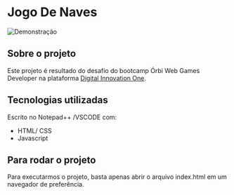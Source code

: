 # Jogo De Naves

![Demonstração](JogoDeNavesDemo.gif)

## Sobre o projeto

Este projeto é resultado do desafio do bootcamp Órbi Web Games Developer na plataforma [Digital Innovation One](https://www.dio.me).

## Tecnologias utilizadas

Escrito no Notepad++ /VSCODE com:

- HTML/ CSS
- Javascript

## Para rodar o projeto

Para executarmos o projeto, basta apenas abrir o arquivo index.html em um navegador de preferência.
